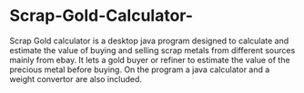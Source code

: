 # Scrap-Gold-Calculator-
Scrap Gold calculator is a desktop java program designed to calculate and estimate the value of buying and selling scrap metals from different sources mainly from ebay. It lets a gold buyer or refiner to estimate the value of the precious metal before buying. On the program a java calculator and a weight convertor are also included.
